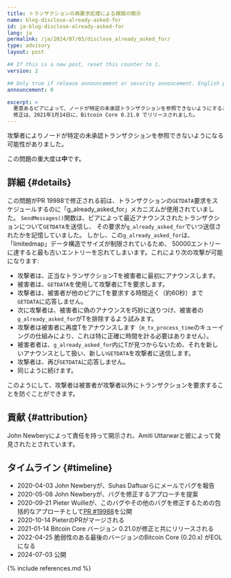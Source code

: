 ```yaml
---
title: トランザクションの再要求処理による検閲の開示
name: blog-disclose-already-asked-for
id: ja-blog-disclose-already-asked-for
lang: ja
permalink: /ja/2024/07/03/disclose_already_asked_for/
type: advisory
layout: post

## If this is a new post, reset this counter to 1.
version: 2

## Only true if release announcement or security annoucement. English posts only
announcement: 0

excerpt: >
  悪意あるピアによって、ノードが特定の未承認トランザクションを参照できないようにすることができました。
  修正は、2021年1月14日に、Bitcoin Core 0.21.0 でリリースされました。
---
```


攻撃者によりノードが特定の未承認トランザクションを参照できないようになる可能性がありました。

この問題の重大度は**中**です。

## 詳細 {#details}

この問題がPR 19988で修正される前は、トランザクションの`GETDATA`要求をスケジュールするのに「g_already_asked_for」メカニズムが使用されていました。
`SendMessages()`関数は、ピアによって最近アナウンスされたトランザクションについて`GETDATA`を送信し、
その要求が`g_already_asked_for`でいつ送信されたかを記憶していました。
しかし、この`g_already_asked_for`は、「limitedmap」データ構造でサイズが制限されているため、
50000エントリーに達すると最も古いエントリーを忘れてしまいます。これにより次の攻撃が可能になります:

* 攻撃者は、正当なトランザクションTを被害者に最初にアナウンスします。
* 被害者は、`GETDATA`を使用して攻撃者にTを要求します。
* 攻撃者は、被害者が他のピアにTを要求する時間近く（約60秒）まで`GETDATA`に応答しません。
* 次に攻撃者は、被害者に偽のアナウンスを巧妙に送りつけ、被害者の`g_already_asked_for`がTを排除するよう試みます。
* 攻撃者は被害者に再度Tをアナウンスします（`m_tx_process_time`のキューイングの仕組みにより、これは特に正確に時間を計る必要はありません）。
* 被害者者は、`g_already_asked_for`内にTが見つからないため、それを新しいアナウンスとして扱い、新しい`GETDATA`を攻撃者に送信します。
* 攻撃者は、再び`GETDATA`に応答しません。
* 同じように続けます。

このようにして、攻撃者は被害者が攻撃者以外にトランザクションを要求することを防ぐことができます。

## 貢献 {#attribution}

John Newberyによって責任を持って開示され、Amiti Uttarwarと彼によって発見されたとされています。

## タイムライン {#timeline}

- 2020-04-03 John Newberyが、Suhas Daftuarらにメールでバグを報告
- 2020-05-08 John Newberyが、バグを修正するアプローチを提案
- 2020-09-21 Pieter Wuilleが、このバグやその他のバグを修正するための包括的なアプローチとして[PR #19988](https://github.com/bitcoin/bitcoin/pull/19988)を公開
- 2020-10-14 PieterのPRがマージされる
- 2021-01-14 Bitcoin Core バージョン 0.21.0が修正と共にリリースされる
- 2022-04-25 脆弱性のある最後のバージョンのBitcoin Core (0.20.x) がEOLになる
- 2024-07-03 公開

{% include references.md %}
